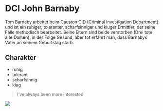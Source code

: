 # DCI John Barnaby

Tom Barnaby arbeitet beim Causton CID (Criminal Investigation Department) und ist ein ruhiger, toleranter, scharfsinniger und kluger Ermittler, der seine Fälle methodisch bearbeitet. Seine Eltern sind beide verstorben (Drei tote alte Damen); in der Folge Gesund, aber tot erfährt man, dass Barnabys Vater an seinem Geburtstag starb.

## Charakter
* ruhig
* tolerant
* scharfsinnig
* klug

> I’ve always been more interested

<img src="https://de.wikipedia.org/wiki/Inspector_Barnaby#/media/Datei:John_Nettles_in_Hamburg_03_(2015).jpg"/>
